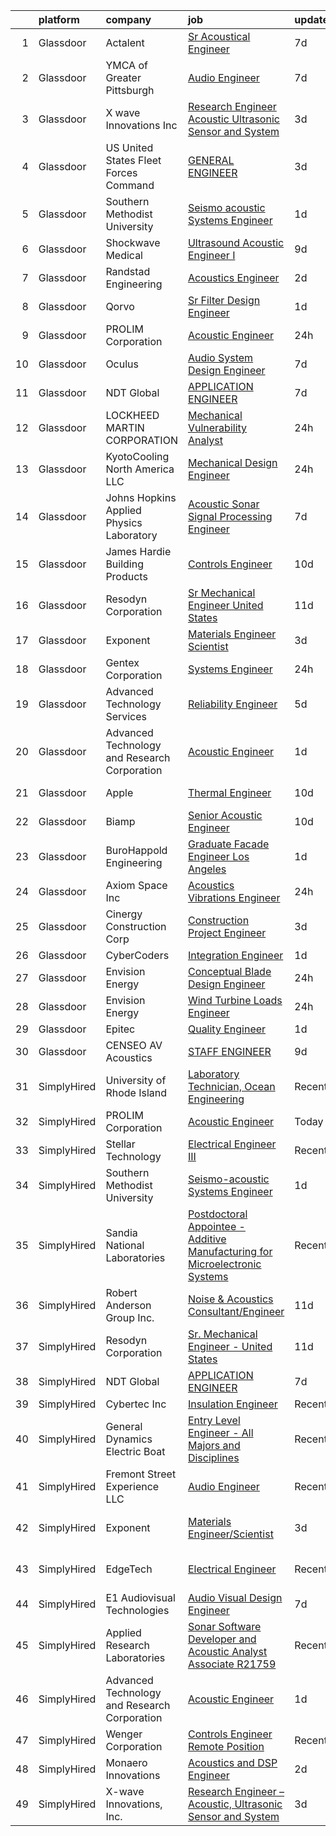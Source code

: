 

|    | platform    | company                                      | job                                                                                                                                                                                                                                                                                                                                                                                                                                                                                                                                                                                                                                                                                                                                                                                                                                                                                                                                                                                                                                                                                                                                                                                                                                                                                                                                                                                                                                                              | update_time   | location                   |
|---:|:------------|:---------------------------------------------|:-----------------------------------------------------------------------------------------------------------------------------------------------------------------------------------------------------------------------------------------------------------------------------------------------------------------------------------------------------------------------------------------------------------------------------------------------------------------------------------------------------------------------------------------------------------------------------------------------------------------------------------------------------------------------------------------------------------------------------------------------------------------------------------------------------------------------------------------------------------------------------------------------------------------------------------------------------------------------------------------------------------------------------------------------------------------------------------------------------------------------------------------------------------------------------------------------------------------------------------------------------------------------------------------------------------------------------------------------------------------------------------------------------------------------------------------------------------------|:--------------|:---------------------------|
|  1 | Glassdoor   | Actalent                                     | [Sr Acoustical Engineer](https://www.glassdoor.com/partner/jobListing.htm?pos=111&ao=1110586&s=58&guid=00000183263602e28a7f5b2b1ecd0e7b&src=GD_JOB_AD&t=SR&vt=w&ea=1&cs=1_85528eaf&cb=1662793417813&jobListingId=1008114848431&cpc=2CAED5C921A5F994&jrtk=3-0-1gcj3c0paklvg801-1gcj3c0pqghpa800-3d7b00e37e2d442a--6NYlbfkN0ChYVx_I3yfZ_JDY3EFoivtqvi_stwnZ_kRt8Dowt_l_d1ydueao4NE-oUleRJ4yhjPp1siZD5EE9ZDun2UPsTnlwO4WbhFG2DGXciWZZkAveZ3a2Kg-elVAsGDOg_OBrXsfkgZfBIhew37BJDW6n78ukRjo-Mx7IEcEOSFC-Lw3tSjDcuNNLVMUzZ1D_s1oQkcVysiAW663jxWuI0FQlCLV6-TrQVcdSbrAr3Hs6CbdXrSu8A205_t5-LKMNY1gDhwMOwVIuYaBD15Uk3IGvvRL5K2WOTH8RMQTlxNn_ualCUflDYhbJ-QLEs2mw2DiuoEYPeFSwBn6RZSDqi3FG7uSKqoSso8trtad0kVGAAgicT90boPZ5unXWKO-DXuvR0y3MwOrqKQllvpRvBUttPZJlPgNMryVkl8j3MnZOhBJ5AgQmpeLUGCoPO9jqq5tPUFAypwd5emgoFhfjXDAHzTicKTiawXJGxulEErBfWzGXqj3vU9nkgkJx58dxskh5u72FZjjPyjt5DlK9GMl02pa7-8nD5PPnSbBRbNbAJSHJzF8roFxDmi12WPtSoWO9wQbZhi49A80_dWHFDhxAYnKbedyotN2tvNOAXndRdzMMhZHCUB3yQs47_52veUfxuJAuXpuLjqvc2oy5CHLyUEqf9nw_Cv9v3zhbZTcKkCoHpTWswIgzUY7nFueXN3iDGMBawT3emoWnqEAzM3SfjeXMW2olIBVWHrdhFLO9UgiECRRkwQyol2SWQcuyPfXmNDN82wq_-5KaIF0-7BjGfpNo1OssnlySu6Er9k9BCBaa_qFMa7JY4gJYfA3AWKRkQxwdjxeDl0pcnyHd2bWQg1GtDxu9I78ju0IgGwFnlyWaA2y5VqAt9TSMYLW8QXXfMA7hMLFxZ6PBX_F0f6nVqKD-WpsLBD7nOm8UF8OS_GAXdfgq2rwIQZ4VZ7ZHQBkqmIaZ0o7Gjx6L1yKNckyl9g)                                                                                                                | 7d            | Chester, PA                |
|  2 | Glassdoor   | YMCA of Greater Pittsburgh                   | [Audio Engineer](https://www.glassdoor.com/partner/jobListing.htm?pos=126&ao=1136043&s=58&guid=00000183263602e28a7f5b2b1ecd0e7b&src=GD_JOB_AD&t=SR&vt=w&ea=1&cs=1_a55d3a3d&cb=1662793417814&jobListingId=1008114357772&jrtk=3-0-1gcj3c0paklvg801-1gcj3c0pqghpa800-be22ce156af67502-)                                                                                                                                                                                                                                                                                                                                                                                                                                                                                                                                                                                                                                                                                                                                                                                                                                                                                                                                                                                                                                                                                                                                                                             | 7d            | Pittsburgh, PA             |
|  3 | Glassdoor   | X wave Innovations  Inc                      | [Research Engineer   Acoustic  Ultrasonic Sensor and System](https://www.glassdoor.com/partner/jobListing.htm?pos=101&ao=1110586&s=58&guid=00000183263602e28a7f5b2b1ecd0e7b&src=GD_JOB_AD&t=SR&vt=w&ea=1&cs=1_938d42b3&cb=1662793417812&jobListingId=1008120456243&cpc=39EF89E0C6A5CFA2&jrtk=3-0-1gcj3c0paklvg801-1gcj3c0pqghpa800-8b28430843ee8fd0--6NYlbfkN0BHIfC1zsKGIu0R3teaIu8liT7fbRNLaQeDQfcPJweUKxynNxS1I3QAxxY8sUOPCofg_r53BMj0SbXowN0Fq7NDdNj3ZvmNwkX73jybw_-RU0XFOOqu_8ArTDP4JpwOlNlRmJhZIm22hZH9qKHJE12kr5AUzdWgt6ri3W2_npT1sjAwbd44WNW9zh1HfKyXybIJI3zcAwIzXsVgs_mHZLe8VQ1LYvTR8kPyghbt9w-_R51wAYusOhpxfLZJSswYgFu3RDj5LLyqmWOLfyoz5T4P0AIA78XSc8GXCE5XVHGpcjKq5tSnULp2thimVNyUjb7YONaG5Tkfb06ORYqBFNGifa4MGFi0_hK8w8_OndLdbx4QZyDuTuqDgrxm4tzpC2mulBJbLlXnw03CB8tyoxaK_FrJL-Asl1Cm8anenXYBJ2tu5zhLp7c_0DIfa2nZHRjGZx8s6XikABsuPbtOweAUlTUFSmU4AgoFF4pP6qZOkAl00k0HA6jZjiLOIw8dK2_lnpjzi7BF8w%3D%3D)                                                                                                                                                                                                                                                                                                                                                                                                                                                                                                                                                | 3d            | Gaithersburg, MD           |
|  4 | Glassdoor   | US United States Fleet Forces Command        | [GENERAL ENGINEER](https://www.glassdoor.com/partner/jobListing.htm?pos=121&ao=1136043&s=58&guid=00000183263602e28a7f5b2b1ecd0e7b&src=GD_JOB_AD&t=SR&vt=w&cs=1_0f0ae730&cb=1662793417814&jobListingId=1008121795829&jrtk=3-0-1gcj3c0paklvg801-1gcj3c0pqghpa800-4ef3a6fc55fa8b46-)                                                                                                                                                                                                                                                                                                                                                                                                                                                                                                                                                                                                                                                                                                                                                                                                                                                                                                                                                                                                                                                                                                                                                                                | 3d            | National, MD               |
|  5 | Glassdoor   | Southern Methodist University                | [Seismo acoustic Systems Engineer](https://www.glassdoor.com/partner/jobListing.htm?pos=115&ao=1136043&s=58&guid=00000183263602e28a7f5b2b1ecd0e7b&src=GD_JOB_AD&t=SR&vt=w&cs=1_882ed030&cb=1662793417814&jobListingId=1008126331335&jrtk=3-0-1gcj3c0paklvg801-1gcj3c0pqghpa800-5a8e23d9e2fca924-)                                                                                                                                                                                                                                                                                                                                                                                                                                                                                                                                                                                                                                                                                                                                                                                                                                                                                                                                                                                                                                                                                                                                                                | 1d            | Dallas, TX                 |
|  6 | Glassdoor   | Shockwave Medical                            | [Ultrasound Acoustic Engineer I](https://www.glassdoor.com/partner/jobListing.htm?pos=117&ao=1136043&s=58&guid=00000183263602e28a7f5b2b1ecd0e7b&src=GD_JOB_AD&t=SR&vt=w&cs=1_b470e68e&cb=1662793417814&jobListingId=1008108505916&jrtk=3-0-1gcj3c0paklvg801-1gcj3c0pqghpa800-98808e398b9d1ba3-)                                                                                                                                                                                                                                                                                                                                                                                                                                                                                                                                                                                                                                                                                                                                                                                                                                                                                                                                                                                                                                                                                                                                                                  | 9d            | Santa Clara, CA            |
|  7 | Glassdoor   | Randstad Engineering                         | [Acoustics Engineer](https://www.glassdoor.com/partner/jobListing.htm?pos=109&ao=1110586&s=58&guid=00000183263602e28a7f5b2b1ecd0e7b&src=GD_JOB_AD&t=SR&vt=w&ea=1&cs=1_c52a9e83&cb=1662793417813&jobListingId=1008123442672&cpc=1CBFC3E34E2A31FF&jrtk=3-0-1gcj3c0paklvg801-1gcj3c0pqghpa800-0c40274f66cba0c1--6NYlbfkN0BDx217eft1lC7uqItkaModCFPNh_e0lnHdKkvEJecXwu4gIqA7CFTnXnpT3oVx673wVCsKyHfZF5wrjbNbTx-uVUz91CaNJ7PRAnKJ0RYwhn-dYa4fThc24i7nTy_8dGSknNKTTrwWLF5Qxr_jZ-gP4o7qVr36d8BA-WkwGLh7dEfIz3B2QgIsZR5jwXrQiiEJ5Ywy2_pAkhCu3Rn_K1iSWWA67ZN7CHNYfsb44hv0GxAg5kRe7gHEGVdIzutke_QMFEFirN-ywmQp8F1QcRBHB-pe40Ld5y-ryy4i0O1NfTeHGA8BNIAdtnpdWv6_syAvfQ1QdAGV_OT9vMFeT6uX9BzYGsnPwA5O_kcW0JDTYYTwx_kWTJXcMhCISXNg37Ntd2l2JtC12Qh9SuxFvKok_e8_aEtKU0xws_DxxuwsnW_MwY6J_PltDguWis5XnYsUQ4xC2rEiDSJAtu32IGVHp3sSZ0zxKdmQdMOvGRFqvZdG0jXnKjBHE2fbrcHYiZug-O3getdqOZ6QxIHAubZZcwzYu47nFCunTM7asuzUcsC3dEm57OUQCIdXB0MefWFKzJQsSQiG366TS7oNN7Y4Lt9T91iKQcUGZsVlB6nIAnhyzzjUg-hyiSrvHE_Vrpadgq21UjqDEA%3D%3D)                                                                                                                                                                                                                                                                                                                                                                                                                                                        | 2d            | Los Angeles, CA            |
|  8 | Glassdoor   | Qorvo                                        | [Sr Filter Design Engineer](https://www.glassdoor.com/partner/jobListing.htm?pos=120&ao=1136043&s=58&guid=00000183263602e28a7f5b2b1ecd0e7b&src=GD_JOB_AD&t=SR&vt=w&cs=1_c179d9fb&cb=1662793417814&jobListingId=1008126567591&jrtk=3-0-1gcj3c0paklvg801-1gcj3c0pqghpa800-8bc0c004c238a67b-)                                                                                                                                                                                                                                                                                                                                                                                                                                                                                                                                                                                                                                                                                                                                                                                                                                                                                                                                                                                                                                                                                                                                                                       | 1d            | Apopka, FL                 |
|  9 | Glassdoor   | PROLIM Corporation                           | [Acoustic Engineer](https://www.glassdoor.com/partner/jobListing.htm?pos=113&ao=1136043&s=58&guid=00000183263602e28a7f5b2b1ecd0e7b&src=GD_JOB_AD&t=SR&vt=w&ea=1&cs=1_c4e4cc6e&cb=1662793417813&jobListingId=1008128997735&jrtk=3-0-1gcj3c0paklvg801-1gcj3c0pqghpa800-958713a621f52ed5-)                                                                                                                                                                                                                                                                                                                                                                                                                                                                                                                                                                                                                                                                                                                                                                                                                                                                                                                                                                                                                                                                                                                                                                          | 24h           | Novi, MI                   |
| 10 | Glassdoor   | Oculus                                       | [Audio System Design Engineer](https://www.glassdoor.com/partner/jobListing.htm?pos=104&ao=1110586&s=58&guid=00000183263602e28a7f5b2b1ecd0e7b&src=GD_JOB_AD&t=SR&vt=w&cs=1_6d7e2b45&cb=1662793417812&jobListingId=1008113658597&cpc=6193B0C32834B022&jrtk=3-0-1gcj3c0paklvg801-1gcj3c0pqghpa800-28c7cf85aae0d09a--6NYlbfkN0DYl4UJW4r1Vl7FEn6T9F-rD9lpC-0oMJVSiWjK_MGUd8e8cHXcpv6KPyjLHZEfqkWF7jx5nefSJB46Wpu88sVmHRl6nBxftk6vkGNTcKdYu9StRJ4PPVJ88bejKAEmkxARDbR2ZgAU1yuwjqEOxhXnu0VJ7oteK4RS4h0U14nQ_iAPa-JDJ05aRnZP5UBFRfo1ZxBeVgclep5nk8AEUfKACXS7wZqBpUgUHVNbPdd0vIqt6c8w_NV_2JZ1sgNude-cSiJ5h_s0G3pUhS6MLQzxwpaCHhiL0v88EnqwqFyZjb9W6tC9INGYUI3CHVYD9q86iTz9Vc3WVHRpMN1TK9sUGMxsMlbOMTg583lYSdTYLs4vOyZ1B2wGzH85m8VEoCifq89BnobpKCMVoTIx3DXE8iOMAZfiey9_YMiPvWXo5f2_dIz9__AX6vRPnPy3cB8PH7-KkAzruINexK0-Kwa7ME3RWjI1kbDlSGS99eLSPy5LvrTMkRwefiBtjBJjlBb9HgNp00QW2LqOVTmicif1NzdHGtgopPt9eq1XegVPdQSdeGX1iZhkv3Vh32RHRtZraGiY4Ah4_f1g6Xl-Bb2VbbWRoZmPyID3hjdyx3h0vmqrHjvTsYGCrYe1Y-eIXsMkL6JaZ3fIiF-M8Ic8dUB9erkwR4LgGHIDGdZ1AxHcfAGGM9S_308vwEvmGfgqvBZxtedEsfnHVb8_uxvD1aJW-EKSPy_oyTwE_mp2cwyX8R3crEqDDgssWo42RFcv7sNx9wDf__1PYtwj3UxfNKLbIMpHboIIiurvWlkzkX7cFv5NCdaywt9nP83or0KZ0eiRAu3KcLNvtUJYsyC6NA8TYz-cKW2x0F2jFLR3HoBFLk3cp5fh3Q_rUcHSghTlZgF34IC2si5OqBqstnf9b9FziyYcqdg_rUqp91HD-Goa028DVEZWWHu63f-O8ToLD_SEgV0e4AHqfkIYJxxJ2Pn-T3RvOHv5JK-5vvl4XqzbbYdukPKw5Vl2HJLZtFGRb5V-Vfteyo1aX_1hWOVXzOPCxyuAlY2ZRHd-BpY_k3EhceiHjkgNe7zh41I-8-WAT8k%3D) | 7d            | Remote                     |
| 11 | Glassdoor   | NDT Global                                   | [APPLICATION ENGINEER](https://www.glassdoor.com/partner/jobListing.htm?pos=127&ao=1136043&s=58&guid=00000183263602e28a7f5b2b1ecd0e7b&src=GD_JOB_AD&t=SR&vt=w&ea=1&cs=1_58c309f3&cb=1662793417814&jobListingId=1008114555342&jrtk=3-0-1gcj3c0paklvg801-1gcj3c0pqghpa800-bfe88a4f5bb1a093-)                                                                                                                                                                                                                                                                                                                                                                                                                                                                                                                                                                                                                                                                                                                                                                                                                                                                                                                                                                                                                                                                                                                                                                       | 7d            | Houston, TX                |
| 12 | Glassdoor   | LOCKHEED MARTIN CORPORATION                  | [Mechanical Vulnerability Analyst](https://www.glassdoor.com/partner/jobListing.htm?pos=128&ao=1136043&s=58&guid=00000183263602e28a7f5b2b1ecd0e7b&src=GD_JOB_AD&t=SR&vt=w&cs=1_b874775a&cb=1662793417814&jobListingId=1008130295731&jrtk=3-0-1gcj3c0paklvg801-1gcj3c0pqghpa800-ffb86636f5c5bc40-)                                                                                                                                                                                                                                                                                                                                                                                                                                                                                                                                                                                                                                                                                                                                                                                                                                                                                                                                                                                                                                                                                                                                                                | 24h           | Sunnyvale, CA              |
| 13 | Glassdoor   | KyotoCooling   North America LLC             | [Mechanical Design Engineer](https://www.glassdoor.com/partner/jobListing.htm?pos=103&ao=1110586&s=58&guid=00000183263602e28a7f5b2b1ecd0e7b&src=GD_JOB_AD&t=SR&vt=w&ea=1&cs=1_e054411d&cb=1662793417812&jobListingId=1008129779956&cpc=632C08DE5A4EA969&jrtk=3-0-1gcj3c0paklvg801-1gcj3c0pqghpa800-6a64d641b89dcb21--6NYlbfkN0Dc-ooIHjQBXFulWbzgPY9vSiQnPnbNktONDEYief3jJamGcQTufOlvr9JritZgv6foASmUCb-t_E-7fDyXphMx62Kr74Lw04GSl4KtWhb7PIQExKe2NQ0_skYhWez8uB2EAdKtbc9aRPliDxdCXFfszbEH154GKwyIq_oOWZ31cAYAbevw3io6GPwMKGyUHFXPfZ8WAaafKE-lm7subLIblx_8ijZVCS9rK2zi45OBO0mFLsg5eMkrSGdTIw8gxqDqUx-G7hORc7gQrPQ0TMCe0k4dXy-KwURlwCpM0HuW9TT1rGA7-4ebfeu7r8Az9eM3-KGshQpY8chbT4O4y2KvnfptddlXg3EYsboP_nfZ6KgLFkpx4SK2JTbnQWaUdPt_SM40uYt1pTm4p2LTTeaLJtkQjUCwVA_L8a9FwOOerY33u1dBmnZ_Pf7LFZvzjCxv7m0mmwNPy4raf9Imuj9b_EiW2opqazcBeZHsZhx8lwwIHu0z8a4drGmxlILJSEO9dUDfYg0Iog%3D%3D)                                                                                                                                                                                                                                                                                                                                                                                                                                                                                                                                                                                | 24h           | Remote                     |
| 14 | Glassdoor   | Johns Hopkins Applied Physics Laboratory     | [Acoustic Sonar Signal Processing Engineer](https://www.glassdoor.com/partner/jobListing.htm?pos=119&ao=1136043&s=58&guid=00000183263602e28a7f5b2b1ecd0e7b&src=GD_JOB_AD&t=SR&vt=w&cs=1_69d99ff3&cb=1662793417814&jobListingId=1008114874395&jrtk=3-0-1gcj3c0paklvg801-1gcj3c0pqghpa800-b44bca7d6ef2d0aa-)                                                                                                                                                                                                                                                                                                                                                                                                                                                                                                                                                                                                                                                                                                                                                                                                                                                                                                                                                                                                                                                                                                                                                       | 7d            | Laurel, MD                 |
| 15 | Glassdoor   | James Hardie Building Products               | [Controls Engineer](https://www.glassdoor.com/partner/jobListing.htm?pos=125&ao=1136043&s=58&guid=00000183263602e28a7f5b2b1ecd0e7b&src=GD_JOB_AD&t=SR&vt=w&ea=1&cs=1_a4e274f8&cb=1662793417814&jobListingId=1008103800472&jrtk=3-0-1gcj3c0paklvg801-1gcj3c0pqghpa800-d8f281ac8fdec61d-)                                                                                                                                                                                                                                                                                                                                                                                                                                                                                                                                                                                                                                                                                                                                                                                                                                                                                                                                                                                                                                                                                                                                                                          | 10d           | Sparks, NV                 |
| 16 | Glassdoor   | Resodyn Corporation                          | [Sr  Mechanical Engineer   United States](https://www.glassdoor.com/partner/jobListing.htm?pos=102&ao=1110586&s=58&guid=00000183263602e28a7f5b2b1ecd0e7b&src=GD_JOB_AD&t=SR&vt=w&ea=1&cs=1_f364553f&cb=1662793417812&jobListingId=1008101226760&cpc=095B46874B33126B&jrtk=3-0-1gcj3c0paklvg801-1gcj3c0pqghpa800-f24e2dd38f53d205--6NYlbfkN0C0w0Hs4K-FXB-op-AEaD4F38yU7_A8mJekhK3sBcHv19x1g-auITzSDcUJLHVDYv4uP6gWU9m7krm0sxQ4nnerwbDcAJwiegBuhRyee-bmNHx3an6BcoBr-tBqfZmz3c6rO8EW4txUPsditB_FfMhvEnK872W_dblQJ8TAk409ZtZIDgPTqhrzLLQuMYCI9KHllMvzGHTQ26XkyHxQBDXsl4KNbf0PZ28KZR-ZefMRiT-ZRmKa8FVeBKTF5dkORA3TxENbMUGTJuB-or_SncnGiPU32ofEbxC_SkjjVWjCdeB4P6uDyYaXqovZuANpx7N8bseqo-PxRla6kyw6FEirFLCFtWTcvViosAOaqlzbkOYiP4uggmALNg1Rg7PBFhBmTNRxQdpoM3Rtxl9IFlD9cgTBidCB5F-yvs-sjE5YJ_k_FQxLZaOncbWSgodBLIgT49feUKbCbzl7-wpdSae3_dV1DFBra8XhzVDGB1_av7IC8NLcY4MTLedtkx8eyGcczolA2bUAWCS8LntCvXKcJbObc6oRHtsmV7oHVCd-MQ%3D%3D)                                                                                                                                                                                                                                                                                                                                                                                                                                                                                                                                   | 11d           | Helena, MT                 |
| 17 | Glassdoor   | Exponent                                     | [Materials Engineer Scientist](https://www.glassdoor.com/partner/jobListing.htm?pos=114&ao=1136043&s=58&guid=00000183263602e28a7f5b2b1ecd0e7b&src=GD_JOB_AD&t=SR&vt=w&cs=1_27244683&cb=1662793417814&jobListingId=1008122033990&jrtk=3-0-1gcj3c0paklvg801-1gcj3c0pqghpa800-1594ac0288e66312-)                                                                                                                                                                                                                                                                                                                                                                                                                                                                                                                                                                                                                                                                                                                                                                                                                                                                                                                                                                                                                                                                                                                                                                    | 3d            | Menlo Park, CA             |
| 18 | Glassdoor   | Gentex Corporation                           | [Systems Engineer](https://www.glassdoor.com/partner/jobListing.htm?pos=106&ao=1110586&s=58&guid=00000183263602e28a7f5b2b1ecd0e7b&src=GD_JOB_AD&t=SR&vt=w&ea=1&cs=1_dc99b552&cb=1662793417813&jobListingId=1008128303220&cpc=280AB1FAEDD8D536&jrtk=3-0-1gcj3c0paklvg801-1gcj3c0pqghpa800-3707db1299af0ced--6NYlbfkN0C801dpRAKrCkCUSUJlc0Tz92PP4hI1Y0wULB0-7iqQ28ltKyrfYIuZ49Hqlw0CkgO-RWaeStgHCDLJjBzO9SdURfwH_HapR4kCmpzLaPYCPQcGZTMWS5N4qRkPl5ptGcY0n6mqGaK8y4dDaBPcdNF1cAoO9KwZOI9muAGpxRanbJKi4h9SdQw5OHR_Yy1dxjmVmBK_XbBGOTE4oLMrEwgTuJocr6EJg2Z_zN2uremKp22PKXKfkd5D8-gq2XNGOsMfrekfI_qnMKY9-NdwpYMrXha-J3iEB6_FfwjRS0n0beay9gY-5VqPvOT-pGcNvzAventaLYWa8cskYfJnz1JZeb3MiiMExl8MM52dfyNIbgX4wgo50UkCfSspVbX1E438l8nIoPLj_IFqbyyXnNXJKsUrLBAd9jWBwjR5B7ZB879n8uQAq0y5HRN6d7A1H2IVEhjcw-CjfXd6rNtxSEjN-94j4-MhdtA%3D)                                                                                                                                                                                                                                                                                                                                                                                                                                                                                                                                                                                                                                        | 24h           | Manchester, NH             |
| 19 | Glassdoor   | Advanced Technology Services                 | [Reliability Engineer](https://www.glassdoor.com/partner/jobListing.htm?pos=108&ao=1110586&s=58&guid=00000183263602e28a7f5b2b1ecd0e7b&src=GD_JOB_AD&t=SR&vt=w&cs=1_4d5ba68d&cb=1662793417813&jobListingId=1008117085696&cpc=B076152010A3B66C&jrtk=3-0-1gcj3c0paklvg801-1gcj3c0pqghpa800-721a9b8c5142b228--6NYlbfkN0Ds348uJhgG24svJkFYk9t-UR4xXIDwpF4v8O9oi2NcqXfJdB4oeOuBeRE0rxaNEAbC838Q_oanexvf28X7PVrEDdjRMjBMXPFKJVJUjxmoNEyxGueHuKdmyCv5hNTo5cQoqLXtuhNhIKxS0WsRBUc_LgaYSO4VE6-lEJrgbQ2aETn4FDJA-He5-4CBy1X_oDZUKSViiUgvkcwTXBC52nYrs25crKSf51KjUt8jfDtPLuhVSxqmLsrunl3jQ_eVOwhSlpOVrDzZBo5xyFVThc9xcOCHM79Tle0Xh7Md18v74Qfs9zooc41Lz0C9hLVtsL1USG9plP8461MdfkhdnyRLFcgT81vhxxKJL4pVoqh2KPKOfXkaQzNR4gHPDqu6EsZpieVy7qbKH8WcFZG9fYb-afFl4GKXk_NabItn7_XhIZaINjcqX1TWGZklhoXAVEw%3D)                                                                                                                                                                                                                                                                                                                                                                                                                                                                                                                                                                                                                                                                         | 5d            | North Kansas City, MO      |
| 20 | Glassdoor   | Advanced Technology and Research Corporation | [Acoustic Engineer](https://www.glassdoor.com/partner/jobListing.htm?pos=112&ao=1136043&s=58&guid=00000183263602e28a7f5b2b1ecd0e7b&src=GD_JOB_AD&t=SR&vt=w&ea=1&cs=1_b1434f37&cb=1662793417813&jobListingId=1008127090778&jrtk=3-0-1gcj3c0paklvg801-1gcj3c0pqghpa800-89e543602943ed7e-)                                                                                                                                                                                                                                                                                                                                                                                                                                                                                                                                                                                                                                                                                                                                                                                                                                                                                                                                                                                                                                                                                                                                                                          | 1d            | Bethesda, MD               |
| 21 | Glassdoor   | Apple                                        | [Thermal Engineer](https://www.glassdoor.com/partner/jobListing.htm?pos=122&ao=1136043&s=58&guid=00000183263602e28a7f5b2b1ecd0e7b&src=GD_JOB_AD&t=SR&vt=w&cs=1_9739e646&cb=1662793417814&jobListingId=1008103904958&jrtk=3-0-1gcj3c0paklvg801-1gcj3c0pqghpa800-994a2d2737b6704b-)                                                                                                                                                                                                                                                                                                                                                                                                                                                                                                                                                                                                                                                                                                                                                                                                                                                                                                                                                                                                                                                                                                                                                                                | 10d           | Cupertino, CA              |
| 22 | Glassdoor   | Biamp                                        | [Senior Acoustic Engineer](https://www.glassdoor.com/partner/jobListing.htm?pos=123&ao=1136043&s=58&guid=00000183263602e28a7f5b2b1ecd0e7b&src=GD_JOB_AD&t=SR&vt=w&ea=1&cs=1_7fd004f6&cb=1662793417814&jobListingId=1008105144813&jrtk=3-0-1gcj3c0paklvg801-1gcj3c0pqghpa800-4b96a7d74ae8219d-)                                                                                                                                                                                                                                                                                                                                                                                                                                                                                                                                                                                                                                                                                                                                                                                                                                                                                                                                                                                                                                                                                                                                                                   | 10d           | Chester, PA                |
| 23 | Glassdoor   | BuroHappold Engineering                      | [Graduate Facade Engineer  Los Angeles](https://www.glassdoor.com/partner/jobListing.htm?pos=116&ao=1136043&s=58&guid=00000183263602e28a7f5b2b1ecd0e7b&src=GD_JOB_AD&t=SR&vt=w&cs=1_51fad74c&cb=1662793417814&jobListingId=1008126700882&jrtk=3-0-1gcj3c0paklvg801-1gcj3c0pqghpa800-2c1a3f5148d2adab-)                                                                                                                                                                                                                                                                                                                                                                                                                                                                                                                                                                                                                                                                                                                                                                                                                                                                                                                                                                                                                                                                                                                                                           | 1d            | Los Angeles, CA            |
| 24 | Glassdoor   | Axiom Space Inc                              | [Acoustics   Vibrations Engineer](https://www.glassdoor.com/partner/jobListing.htm?pos=130&ao=1136043&s=58&guid=00000183263602e28a7f5b2b1ecd0e7b&src=GD_JOB_AD&t=SR&vt=w&cs=1_4a705e92&cb=1662793417814&jobListingId=1008129346140&jrtk=3-0-1gcj3c0paklvg801-1gcj3c0pqghpa800-cc7f378a4c9b0ad4-)                                                                                                                                                                                                                                                                                                                                                                                                                                                                                                                                                                                                                                                                                                                                                                                                                                                                                                                                                                                                                                                                                                                                                                 | 24h           | Houston, TX                |
| 25 | Glassdoor   | Cinergy Construction Corp                    | [Construction Project Engineer](https://www.glassdoor.com/partner/jobListing.htm?pos=105&ao=1110586&s=58&guid=00000183263602e28a7f5b2b1ecd0e7b&src=GD_JOB_AD&t=SR&vt=w&ea=1&cs=1_d3767238&cb=1662793417813&jobListingId=1008120756646&cpc=3028881457C6165E&jrtk=3-0-1gcj3c0paklvg801-1gcj3c0pqghpa800-471c02dd47c4bc57--6NYlbfkN0ACTeRvGRFS6hadW-07x_K1RnsIE8OdH4tufuZ5eRAiXsy0w5YibZOSWy3AU7DWb8kdIL4FB2F5zMwFLzLtA8K9UKEtJjL-J1zR7R0pts0rWmiQKLHhXFxL6_4pzQAjOB1wRybRqjlBPtfqPRVVWIBP88PxugU1W1S_UER5myZwG6MhqUlDrJBdEfrWLy1st-Rq-aYf0sBG66AohoDZimlzR-AJ1zlLYsXA2tRy7k09fZzjNGiWVw2GngkOqPUctWHpHkmnRP_qNuTCfimCpNQpwhuDIYG7ALf51jGktINs4eTX8PSLs6uATQKEj3vA0DVixvcqfvapJVG93MhJQits80OeFBM1XWECDkvwmqC-FBIWGEWqnohaHAVUNCc2IgGFHj117mdRvWtEBQfC_dS9bnhjprFyPgzpsjB3Hd1bMIQhlffyJo_CrvbBvL6ap5hbcwMy7VloQMpu5oQ6u1dZ8znYq356hbwkrQ_nPXSrtvy522QT8FsC6SRG3OnnihYcXQFF0zvdrdeqpnh7cw7k)                                                                                                                                                                                                                                                                                                                                                                                                                                                                                                                                                                         | 3d            | Los Angeles, CA            |
| 26 | Glassdoor   | CyberCoders                                  | [Integration Engineer](https://www.glassdoor.com/partner/jobListing.htm?pos=110&ao=1110586&s=58&guid=00000183263602e28a7f5b2b1ecd0e7b&src=GD_JOB_AD&t=SR&vt=w&ea=1&cs=1_48d0e31c&cb=1662793417813&jobListingId=1008127129889&cpc=32EE424DE2B657EB&jrtk=3-0-1gcj3c0paklvg801-1gcj3c0pqghpa800-5de90e656a4e2607--6NYlbfkN0CpFJQzrgRR8WqXWK1qKKEqALWJw739KlKqr2H-MSI4eoBlI4EFrmor2FYZMP3muM34qu0IycSRsX_ore0J4lHj3Cf4Ze7tPBzuE7jvnQ4AzVpceiXXncO-v1n6wdYKn6LYgSgtBzftJVmBp58tB6ceMW3QQPTd1cQZ7aE1lctJEK_W5iECrBSJUXCKfVwDMRL7uhsJkkDRfGNEwSA9MZ8vQqWQSay7ds3Ah12e-7dxNqcSudGpS1HmLZbZEKyFGWoN0i2t7eMAO6CxfgQWMYscaRnV94Mnayzvl4A6RadZqWY6J0LYCrulAus8mGCUqdAIpW1AOT44V_ZflfXTaHL6dWf_w4faiBYtTmbRWuj8lWMis-RJ_FhuzKAK5Tnglbylcmh_g-M_XEdzm1Lq_lixNBwHmEUW1kvdvJ9k0wsy4I5CzqibOxakW8loBYDXgy1kSuPMv3mHsTnh2OPvOqs038ruZC6cgSrMdbSr3ZK-DUtZpzci2gD5fW_FmHjKxD7K6R2k4K4geKVQl-AhlayCCES273iCAIGW9rkeRVxwzQJMdYAiTM5LmWgAWNoqEJSs1cOyEvhs5-r0YbiRbSHggLVQcDImhKb2gxFVMuf6P3aB5spa2n1ke6hZGXlXxultvWPjuZYRUAOwNm8SE71MSrRw5A4UcqY76gGl_XR0vlPq0Nryzg5m4vKygEx6tR_V6UDiYkTKqJNby5fGnEUdPongxfTBuX282ThMmZJGP8-fuZ-hrf25XrwjkjcZ_GgBS9A6R4ogyo917gHGnKH8dNNde1idmz_L6O9D24t6ALXzX9Oouefqos4BrhB5ymWt4Pzbm6rppoIQqwK-DtC8UWpzbTgSdtmbMASFL6SJPvYkhdtJf_oiCPt54F6wgq69kEX2KuiKh0HzZFq_Of2_G-msA4gwSmLSEEXYlZJa7O-eEOjHZ0j145fH6OUoPYxTRIjOMMn2uib3IzTUvqB7N3PczRJxCJoH4vAkV0cRLA%3D%3D)                                                                                      | 1d            | Torrance, CA               |
| 27 | Glassdoor   | Envision Energy                              | [Conceptual Blade Design Engineer](https://www.glassdoor.com/partner/jobListing.htm?pos=124&ao=1136043&s=58&guid=00000183263602e28a7f5b2b1ecd0e7b&src=GD_JOB_AD&t=SR&vt=w&cs=1_1160e1e8&cb=1662793417814&jobListingId=1008129645016&jrtk=3-0-1gcj3c0paklvg801-1gcj3c0pqghpa800-46d044723356138a-)                                                                                                                                                                                                                                                                                                                                                                                                                                                                                                                                                                                                                                                                                                                                                                                                                                                                                                                                                                                                                                                                                                                                                                | 24h           | Boulder, CO                |
| 28 | Glassdoor   | Envision Energy                              | [Wind Turbine Loads Engineer](https://www.glassdoor.com/partner/jobListing.htm?pos=118&ao=1136043&s=58&guid=00000183263602e28a7f5b2b1ecd0e7b&src=GD_JOB_AD&t=SR&vt=w&cs=1_1cb40675&cb=1662793417814&jobListingId=1008129648945&jrtk=3-0-1gcj3c0paklvg801-1gcj3c0pqghpa800-4df370b42c36d15c-)                                                                                                                                                                                                                                                                                                                                                                                                                                                                                                                                                                                                                                                                                                                                                                                                                                                                                                                                                                                                                                                                                                                                                                     | 24h           | Boulder, CO                |
| 29 | Glassdoor   | Epitec                                       | [Quality Engineer](https://www.glassdoor.com/partner/jobListing.htm?pos=107&ao=1110586&s=58&guid=00000183263602e28a7f5b2b1ecd0e7b&src=GD_JOB_AD&t=SR&vt=w&ea=1&cs=1_1e3c0f74&cb=1662793417813&jobListingId=1008126322434&cpc=A6F0E0205751D875&jrtk=3-0-1gcj3c0paklvg801-1gcj3c0pqghpa800-7a74738654d97667--6NYlbfkN0CyNeFrwqrtQGST5Whkqg-440fCBhMyCDYwKINpdzcRUGtPesBdVdK8-kuDQ8PIvV19B17lbFqe8fGlTtEhZP-vDcpcEAHOxA73S0myo20dHIXNlSuaubIDogr2NZPs6INsbMuQaYgkzwG6Xj2wrmF6rGitJ_Jd0QM2Sdmty73aMo90pf2Zy5abWCcbh7IlGFlCevLJAZo-6Fd3aWYQFvX4UtxCtGWupl2i0tiXk9bYrGoHT7uk-AZIwKkXbgnSlqPDh1NIacaJ6NJFI5dOauVI4qsK7C9-8n5cgslOs0D-0Ty6UMOltU_k8D1Fpjkrq12jg8VYvxg-hbe4D9qSLdPdzanpDf5Oz1F9znBFKRLlL8qgEOPWDlVX4A1XM2iSopJHoDv0tWVy449uxO-_qY-D6afmXFvFUAS6Uos_XWS7ozl4QAiKmHe_qkPV38A8qnV5fV45Y1iDb9PXNUqkx1E6V_tx_xJ7wJxN7eu50HOcZamyX4t3UaXUbb_JcoJ5EayNfqebTnmO65j_KjkCoAmV)                                                                                                                                                                                                                                                                                                                                                                                                                                                                                                                                                                                      | 1d            | Mossville, IL              |
| 30 | Glassdoor   | CENSEO AV Acoustics                          | [STAFF ENGINEER](https://www.glassdoor.com/partner/jobListing.htm?pos=129&ao=1136043&s=58&guid=00000183263602e28a7f5b2b1ecd0e7b&src=GD_JOB_AD&t=SR&vt=w&cs=1_4bf185b9&cb=1662793417814&jobListingId=1008105568291&jrtk=3-0-1gcj3c0paklvg801-1gcj3c0pqghpa800-031d41aefe22ab18-)                                                                                                                                                                                                                                                                                                                                                                                                                                                                                                                                                                                                                                                                                                                                                                                                                                                                                                                                                                                                                                                                                                                                                                                  | 9d            | Hawaii                     |
| 31 | SimplyHired | University of Rhode Island                   | [Laboratory Technician, Ocean Engineering](https://www.simplyhired.com/job/1Kx996oem656XXdiRXAVEjAG0eha8Z5uDyl37DUN0hu-3tTEO3tcmg?q=acoustic+engineer)                                                                                                                                                                                                                                                                                                                                                                                                                                                                                                                                                                                                                                                                                                                                                                                                                                                                                                                                                                                                                                                                                                                                                                                                                                                                                                           | Recently      | Narragansett, RI           |
| 32 | SimplyHired | PROLIM Corporation                           | [Acoustic Engineer](https://www.simplyhired.com/job/FKR3S57o_DLfXbFbqJAkAf-5q9FZvigx_P4m2phR9bNghPyz6Hmzhw?q=acoustic+engineer)                                                                                                                                                                                                                                                                                                                                                                                                                                                                                                                                                                                                                                                                                                                                                                                                                                                                                                                                                                                                                                                                                                                                                                                                                                                                                                                                  | Today         | Novi, MI                   |
| 33 | SimplyHired | Stellar Technology                           | [Electrical Engineer III](https://www.simplyhired.com/job/llPoCCeFwhRuBpLxkLeEk6WInvgaESX_GWiZv81IOJJumQqvp4xpSA?q=acoustic+engineer)                                                                                                                                                                                                                                                                                                                                                                                                                                                                                                                                                                                                                                                                                                                                                                                                                                                                                                                                                                                                                                                                                                                                                                                                                                                                                                                            | Recently      | Buffalo, NY                |
| 34 | SimplyHired | Southern Methodist University                | [Seismo-acoustic Systems Engineer](https://www.simplyhired.com/job/UK5fj0kLg_vk1fvTh0Zjkl4G5oNdBwXXuzLZwu3eC_qB2N6p0mPKrw?q=acoustic+engineer)                                                                                                                                                                                                                                                                                                                                                                                                                                                                                                                                                                                                                                                                                                                                                                                                                                                                                                                                                                                                                                                                                                                                                                                                                                                                                                                   | 1d            | Dallas, TX                 |
| 35 | SimplyHired | Sandia National Laboratories                 | [Postdoctoral Appointee - Additive Manufacturing for Microelectronic Systems](https://www.simplyhired.com/job/RzvcAQmzmTg1Abl203YmXX_qyVtg1kFo3LNf2wKyu92G86be1A6xRg?q=acoustic+engineer)                                                                                                                                                                                                                                                                                                                                                                                                                                                                                                                                                                                                                                                                                                                                                                                                                                                                                                                                                                                                                                                                                                                                                                                                                                                                        | Recently      | Albuquerque, NM            |
| 36 | SimplyHired | Robert Anderson Group Inc.                   | [Noise & Acoustics Consultant/Engineer](https://www.simplyhired.com/job/3RQyZ2epzGM_J7msygI1rKSrCCt5vftupBGmy5O7vl85YaWUn7J1Hw?q=acoustic+engineer)                                                                                                                                                                                                                                                                                                                                                                                                                                                                                                                                                                                                                                                                                                                                                                                                                                                                                                                                                                                                                                                                                                                                                                                                                                                                                                              | 11d           | Dearborn, MI               |
| 37 | SimplyHired | Resodyn Corporation                          | [Sr. Mechanical Engineer - United States](https://www.simplyhired.com/job/Dmtoa-g2Ut1rMIzgOrsGnHy7Nhyf4XD546fLNxUy18wxXu3ZN6Gh9A?q=acoustic+engineer)                                                                                                                                                                                                                                                                                                                                                                                                                                                                                                                                                                                                                                                                                                                                                                                                                                                                                                                                                                                                                                                                                                                                                                                                                                                                                                            | 11d           | Butte, MT                  |
| 38 | SimplyHired | NDT Global                                   | [APPLICATION ENGINEER](https://www.simplyhired.com/job/AjfGDpKF_ot8qfMPg1PBJeUb7dZjm0ucA-CMoRLQJAXMm5XI7kx3gA?q=acoustic+engineer)                                                                                                                                                                                                                                                                                                                                                                                                                                                                                                                                                                                                                                                                                                                                                                                                                                                                                                                                                                                                                                                                                                                                                                                                                                                                                                                               | 7d            | Houston, TX                |
| 39 | SimplyHired | Cybertec Inc                                 | [Insulation Engineer](https://www.simplyhired.com/job/R9NIaKddZeQK40cmHIll9t1ocv3ZXwQVJEuNWv_rfy_3s3ur4F3URQ?q=acoustic+engineer)                                                                                                                                                                                                                                                                                                                                                                                                                                                                                                                                                                                                                                                                                                                                                                                                                                                                                                                                                                                                                                                                                                                                                                                                                                                                                                                                | Recently      | Houston, TX                |
| 40 | SimplyHired | General Dynamics Electric Boat               | [Entry Level Engineer - All Majors and Disciplines](https://www.simplyhired.com/job/mZBpEuDp-XRP-65DxhFyFP0qHkdFsGb7sqOExAwDeLVsiPN4Mp1NXg?q=acoustic+engineer)                                                                                                                                                                                                                                                                                                                                                                                                                                                                                                                                                                                                                                                                                                                                                                                                                                                                                                                                                                                                                                                                                                                                                                                                                                                                                                  | Recently      | Groton, CT                 |
| 41 | SimplyHired | Fremont Street Experience LLC                | [Audio Engineer](https://www.simplyhired.com/job/_xgSd-rol8UUtKeI4OY-uHjkzf4OUtoHqlYKdcHiTteweI4GM8N5Ig?q=acoustic+engineer)                                                                                                                                                                                                                                                                                                                                                                                                                                                                                                                                                                                                                                                                                                                                                                                                                                                                                                                                                                                                                                                                                                                                                                                                                                                                                                                                     | Recently      | Las Vegas, NV              |
| 42 | SimplyHired | Exponent                                     | [Materials Engineer/Scientist](https://www.simplyhired.com/job/xmTz5-d7YtAIfwE6eSokC7XJON8Ys_QAqrklOiMtlA5S3urpF8ghTw?q=acoustic+engineer)                                                                                                                                                                                                                                                                                                                                                                                                                                                                                                                                                                                                                                                                                                                                                                                                                                                                                                                                                                                                                                                                                                                                                                                                                                                                                                                       | 3d            | Menlo Park, CA +1 location |
| 43 | SimplyHired | EdgeTech                                     | [Electrical Engineer](https://www.simplyhired.com/job/9pC9S-fsxKAqE5CUtj9AwSJcWohV5SDSj_vvLxTXNLnHBl4YI_PYeQ?q=acoustic+engineer)                                                                                                                                                                                                                                                                                                                                                                                                                                                                                                                                                                                                                                                                                                                                                                                                                                                                                                                                                                                                                                                                                                                                                                                                                                                                                                                                | Recently      | West Wareham, MA           |
| 44 | SimplyHired | E1 Audiovisual Technologies                  | [Audio Visual Design Engineer](https://www.simplyhired.com/job/7cQu1fFLQxew5fXFC7wmvQKm1hpTxrQvJzMC0PN_OgrRwr7E4rCVBQ?q=acoustic+engineer)                                                                                                                                                                                                                                                                                                                                                                                                                                                                                                                                                                                                                                                                                                                                                                                                                                                                                                                                                                                                                                                                                                                                                                                                                                                                                                                       | 7d            | Phoenix, AZ                |
| 45 | SimplyHired | Applied Research Laboratories                | [Sonar Software Developer and Acoustic Analyst Associate R21759](https://www.simplyhired.com/job/Kjonhx6rqotT16KInNpdD1g1AD-YHGpBOYmlTLUpOzjO1-0c3CDpJg?q=acoustic+engineer)                                                                                                                                                                                                                                                                                                                                                                                                                                                                                                                                                                                                                                                                                                                                                                                                                                                                                                                                                                                                                                                                                                                                                                                                                                                                                     | Recently      | Austin, TX                 |
| 46 | SimplyHired | Advanced Technology and Research Corporation | [Acoustic Engineer](https://www.simplyhired.com/job/n05BwqrkbOE1BWDk26EsqgG0x1MBj6c9IjNwDy0YutU_rnEC0J3ObQ?q=acoustic+engineer)                                                                                                                                                                                                                                                                                                                                                                                                                                                                                                                                                                                                                                                                                                                                                                                                                                                                                                                                                                                                                                                                                                                                                                                                                                                                                                                                  | 1d            | Bethesda, MD               |
| 47 | SimplyHired | Wenger Corporation                           | [Controls Engineer Remote Position](https://www.simplyhired.com/job/C9QduFyj__4ubVAsXOLOKIjCEnSCFKXUDPJu7RceDZdk_O2BbzTTCA?q=acoustic+engineer)                                                                                                                                                                                                                                                                                                                                                                                                                                                                                                                                                                                                                                                                                                                                                                                                                                                                                                                                                                                                                                                                                                                                                                                                                                                                                                                  | Recently      | Syracuse, NY               |
| 48 | SimplyHired | Monaero Innovations                          | [Acoustics and DSP Engineer](https://www.simplyhired.com/job/Fo_sJdKOdScNCBjknY0NZPhW7alvgcjlT0haerS-KSJLwyDSnQOeUQ?q=acoustic+engineer)                                                                                                                                                                                                                                                                                                                                                                                                                                                                                                                                                                                                                                                                                                                                                                                                                                                                                                                                                                                                                                                                                                                                                                                                                                                                                                                         | 2d            | Santa Maria, CA            |
| 49 | SimplyHired | X-wave Innovations, Inc.                     | [Research Engineer – Acoustic, Ultrasonic Sensor and System](https://www.simplyhired.com/job/_gyeShJqBK0mmHpi5i0qAIQDMGxvPTunYpnBILy4CBjmfnsy2uCnBg?q=acoustic+engineer)                                                                                                                                                                                                                                                                                                                                                                                                                                                                                                                                                                                                                                                                                                                                                                                                                                                                                                                                                                                                                                                                                                                                                                                                                                                                                         | 3d            | Gaithersburg, MD           |